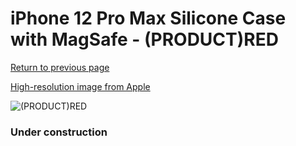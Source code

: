 # iPhone 12 Pro Max Silicone Case with MagSafe - (PRODUCT)RED

[Return to previous page](/iphone_12)

[High-resolution image from Apple](https://store.storeimages.cdn-apple.com/8756/as-images.apple.com/is/MHLF3?wid=4500&hei=4500&fmt=png)

<div style="width: 384px"><img src="/everyphone/MHLF3.png" alt="(PRODUCT)RED"></div>

### Under construction

